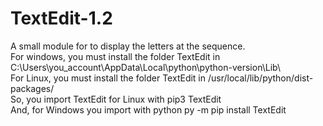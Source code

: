 # TextEdit-1.2 #
A small module for to display the letters at the sequence.  
For windows, you must install the folder TextEdit in C:\Users\you_account\AppData\Local\python\python-version\Lib\  
For Linux, you must install the folder TextEdit in /usr/local/lib/python/dist-packages/  
So, you import TextEdit for Linux with pip3 TextEdit  
And, for Windows you import with python py -m pip install TextEdit  
